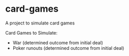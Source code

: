 # card-games

A project to simulate card games

Card Games to Simulate:

- War (determined outcome from initial deal)
- Poker runouts (determined outcome from initial deal)
